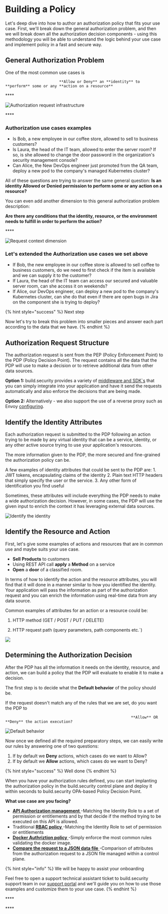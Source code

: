 # Building a Policy

Let's deep dive into how to author an authorization policy that fits your use case. First, we'll break down the general authorization problem, and then we will break down all the authorization decision components - using this methodology you will be able to understand the logic behind your use case and implement policy in a fast and secure way.

## General Authorization Problem

One of the most common use cases is

                            **Allow or Deny** an **identity** to **perform** some or any **action on a resource**

\*\*\*\*

![Authorization request infrastructure](https://files.readme.io/88d4953-Bob-authorization.jpg)

\*\*\*\*

###  Authorization use cases examples

* Is Bob, a new employee in our coffee store, allowed to sell to business customers?
* Is Laura, the head of the IT team, allowed to enter the server room? If so, is she allowed to change the door password in the organization's security management console?
* Can Alice, the New DevOps engineer just promoted from the QA team, deploy a new pod to the company's managed Kubernetes cluster? 

All of these questions are trying to answer the same general question:  **Is an identity Allowed or Denied permission to perform some or any action on a resource?** 

You can even add another dimension to this general authorization problem description:

**Are there any conditions that the identity, resource, or the environment needs to fulfill in order to perform the action?** 

\*\*\*\*

![Request context dimension](https://files.readme.io/658f7a6-Bob-authorization_night.jpg)

### Let's extended the Authorization use cases we set above

* If Bob, the new employee in our coffee store is allowed to sell coffee to business customers, do we need to first check if the item is available and we can supply it to the customer?
* If Laura, the head of the IT team can access our secured and valuable server room, can she access it on weekends?
* If Alice, our DevOps engineer, can deploy a new pod to the company's Kubernetes cluster, can she do that even if there are open bugs in Jira on the component she is trying to deploy?

{% hint style="success" %}
Next step

Now let's try to break this problem into smaller pieces and answer each part according to the data that we have.
{% endhint %}

## **Authorization Request Structure**

The authorization request is sent from the PEP \(Policy Enforcement Point\) to the PDP \(Policy Decision Point\). The request contains all the data that the PDP will use to make a decision or to retrieve additional data from other data sources.

**Option 1:** build.security provides a variety of [middleware and SDK\`s]() that you can simply integrate into your application and have it send the requests automatically and also enforce the decisions that are being made.

**Option 2:** Alternatively - we also support the use of a reverse proxy such as Envoy [configuring](../pep-integrations-1/envoy-proxy-plugin.md).

## Identify the Identity Attributes

Each authorization request is submitted to the PDP following an action trying to be made by any virtual identity that can be a service, identity, or any other active source trying to use your application's resources.

The more information given to the PDP, the more secured and fine-grained the authorization policy can be.

A few examples of identity attributes that could be sent to the PDP are: 1. JWT tokens, encapsulating claims of the identity 2. Plain text HTTP headers that simply specify the user or the service. 3. Any other form of identification you find useful

Sometimes, these attributes will include everything the PDP needs to make a wide authorization decision. However, in some cases, the PDP will use the given input to enrich the context it has leveraging external data sources.



![Identify the identity](https://files.readme.io/92610b3-policy_authorization_examples-01.png)

## Identify the Resource and Action

First, let's give some examples of actions and resources that are in common use and maybe suits your use case.

* **Sell** **Products** to customers 
* Using REST API call **apply** a **Method** on a service 
* **Open** a **door** of a classified room.

In terms of how to identify the action and the resource attributes, you will find that it will done in a manner similar to how you identified the identity. Your application will pass the information as part of the authorization request and you can enrich the information using real-time data from any data source.

Common examples of attributes for an action or a resource could be:

 1. HTTP method \(GET / POST / PUT / DELETE\)

 2. HTTP request path \(query parameters, path components etc.\`\)



![](https://files.readme.io/93b8351-policy_authorization_examples-02.png)

## Determining the Authorization Decision

After the PDP has all the information it needs on the identity, resource, and action, we can build a policy that the PDP will evaluate to enable it to make a decision.

The first step is to decide what the **Default behavior** of the policy should be.

If the request doesn't match any of the rules that we are set, do you want the PDP to

                                                            **Allow** OR **Deny** the action execution?



![Default behavior](https://files.readme.io/9d7d0e7-policy_authorization_examples-03.png)



Now once we defined all the required preparatory steps, we can easily write our rules by answering one of two questions:

1. If by default we **Deny** actions, which cases do we want to Allow?
2. If by default we **Allow** actions, which cases do we want to Deny?

{% hint style="success" %}
Well done
{% endhint %}



When you have your authorization rules defined, you can start implanting the authorization policy in the build.security control plane and deploy it within seconds to build.security OPA-based Policy Decision Point.

**What use case are you facing?** 

* [**API Authorization management** ](../policy-examples/full-api-authorization-policy.md)-Matching the Identity Role to a set of permission or entitlements and by that decide if the method trying to be executed on this API is allowed.
* Traditional  [**RBAC policy** ](../full-rbac-policy.md)-Matching the Identity Role to set of permission or entitlements 
* [**Docker Authriztion policy** ]()-Simply enforce the most common rules validating the docker image.
* [**Compare the request to a JSON data file** ](../internal-data-source.md)-Comparison of attributes from the authorization request to a JSON file managed within a control plane.

{% hint style="info" %}
We will be happy to assist your onboarding

Feel free to open a support technical assistant ticket to build.security support team in our [support portal](https://build-security.atlassian.net/servicedesk/customer/user/login?destination=portals) and we'll guide you on how to use those examples and customize them to your use case.
{% endhint %}



















\*\*\*\*

\*\*\*\*

